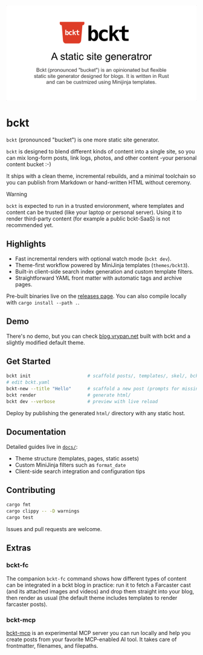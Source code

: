 ![social preview card](assets/bckt-social-preview-card.png)

# bckt

`bckt` (pronounced "bucket") is one more static site generator.

`bckt` is designed to blend different kinds of content into a single site,
so you can mix long-form posts, link logs, photos, and other content -your personal content bucket :-)

It ships with a clean theme, incremental rebuilds, and a minimal toolchain so
you can publish from Markdown or hand-written HTML without ceremony.

> [!WARNING]
> `bckt` is expected to run in a trusted envioronment, where templates
> and content can be trusted (like your laptop or personal server).
> Using it to render third-party content (for example a public bckt-SaaS) 
> is not recommended yet.

## Highlights

- Fast incremental renders with optional watch mode (`bckt dev`).
- Theme-first workflow powered by MiniJinja templates (`themes/bckt3`).
- Built-in client-side search index generation and custom template filters.
- Straightforward YAML front matter with automatic tags and archive pages.

Pre-built binaries live on the
[releases page](https://github.com/vrypan/bckt/releases). You can also
compile locally with `cargo install --path .`.

## Demo

There's no demo, but you can check [blog.vrypan.net](https://blog.vrypan.net/)
built with bckt and a slightly modified default theme.

## Get Started

```bash
bckt init                     # scaffold posts/, templates/, skel/, bckt.yaml
# edit bckt.yaml
bckt-new --title "Hello"      # scaffold a new post (prompts for missing fields)
bckt render                   # generate html/
bckt dev --verbose            # preview with live reload
```

Deploy by publishing the generated `html/` directory with any static host.

## Documentation

Detailed guides live in [`docs/`](docs/README.md):

- Theme structure (templates, pages, static assets)
- Custom MiniJinja filters such as `format_date`
- Client-side search integration and configuration tips

## Contributing

```bash
cargo fmt
cargo clippy -- -D warnings
cargo test
```

Issues and pull requests are welcome.

## Extras

### bckt-fc

The companion `bckt-fc` command shows how different types of content can be integrated in a bckt blog in practice: run it to fetch a Farcaster cast (and its attached images and videos) and drop them straight into your blog, then render as usual (the default theme includes templates to render farcaster posts).

### bckt-mcp
[bckt-mcp](https://github.com/vrypan/bckt-mcp) is an experimental MCP server you can run locally and help you create posts from your favorite MCP-enabled AI tool.
It takes care of frontmatter, filenames, and filepaths.
